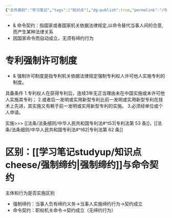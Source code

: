 ```yaml
---
{"文件类别":"学习笔记","tags":["知识点"],"dg-publish":true,"permalink":"/学习笔记studyup/知识点cheese/命令契约/","dgPassFrontmatter":true,"created":"2024-07-03T16:53:30.759+08:00","updated":"2024-09-30T11:28:05.128+08:00"}
---
```


- & 命令契约：指国家或者国家机关依据法律规定,以命令替代当事人间的合意,而产生某种法律关系
- 因国家命令而自动成立，无须有缔约行为

# 专利强制许可制度

- & 强制许可制度是指专利机关依据法律规定强制专利权人许可他人实施专利的制度。

具备条件
1.专利权人在获得专利后，连续3年无正当理由未在中国实施或未许可他人实施其专利；
2.或者后一发明或实用新型专利比前一发明或实用新型专利在技术上先进，其实施又有赖于前一发明或实用新型专利的实施。
3.必须经单位或个人申请。

实施>>> [[法条/法条细则/中华人民共和国专利法#^t53\|专利法第 53 条]]，[[法条/法条细则/中华人民共和国专利法#^t62\|专利法第 62 条]]
# 区别：[[学习笔记studyup/知识点cheese/强制缔约\|强制缔约]]与命令契约
主体和行为是否实施区别
- 强制缔约：当事人负有缔约义务→当事人实施缔约行为→契约成立
- 命令契约：职权机关命令→契约成立（无缔约行为）